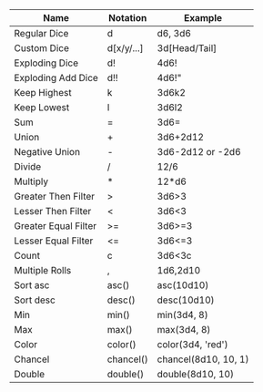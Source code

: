 | Name                 | Notation   | Example              |
|----------------------|------------|----------------------|
| Regular Dice         | d          | d6, 3d6              |
| Custom Dice          | d[x/y/...] | 3d[Head/Tail]        |
| Exploding Dice       | d!         | 4d6!                 |
| Exploding Add Dice   | d!!        | 4d6!"                |
| Keep Highest         | k          | 3d6k2                |
| Keep Lowest          | l          | 3d6l2                |
| Sum                  | =          | 3d6=                 |
| Union                | +          | 3d6+2d12             |
| Negative Union       | -          | 3d6-2d12  or -2d6    |
| Divide               | /          | 12/6                 |
| Multiply             | *          | 12*d6                |
| Greater Then Filter  | >          | 3d6>3                |
| Lesser Then Filter   | <          | 3d6<3                |
| Greater Equal Filter | >=         | 3d6>=3               |
| Lesser Equal Filter  | <=         | 3d6<=3               |
| Count                | c          | 3d6<3c               |
| Multiple Rolls       | ,          | 1d6,2d10             |
| Sort asc             | asc()      | asc(10d10)           |
| Sort desc            | desc()     | desc(10d10)          |
| Min                  | min()      | min(3d4, 8)          |
| Max                  | max()      | max(3d4, 8)          |
| Color                | color()    | color(3d4, 'red')    |
| Chancel              | chancel()  | chancel(8d10, 10, 1) |
| Double               | double()   | double(8d10, 10)     |
